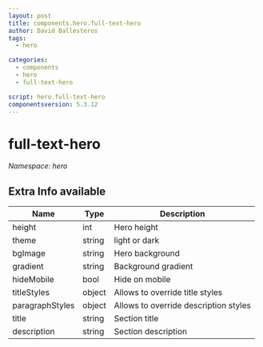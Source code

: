 ```yaml
---
layout: post
title: components.hero.full-text-hero
author: David Ballesteros
tags:
  - hero

categories:
  - components
  - hero
  - full-text-hero

script: hero.full-text-hero
componentsversion: 5.3.12
---
```

# full-text-hero

*Namespace: hero*

## Extra Info available

| Name | Type | Description |
| --- | --- | --- |
| height | int | Hero height |
| theme | string | light or dark |
| bgImage | string | Hero background |
| gradient | string | Background gradient |
| hideMobile | bool | Hide on mobile |
| titleStyles | object | Allows to override title styles |
| paragraphStyles | object | Allows to override description styles |
| title | string | Section title |
| description | string | Section description |
